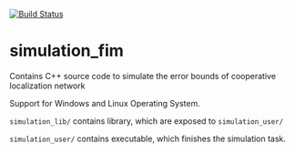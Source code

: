 [![Build Status](https://api.travis-ci.com/zhaofeng-shu33/simulation_fim.svg?branch=master)](https://travis-ci.com/zhaofeng-shu33/simulation_fim/)

# simulation_fim

Contains C++ source code to simulate the error bounds of cooperative localization network

Support for Windows and Linux Operating System.

`simulation_lib/` contains library, which are exposed to `simulation_user/`

`simulation_user/` contains executable, which finishes the simulation task. 